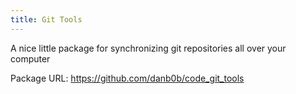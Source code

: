 ```yaml
---
title: Git Tools
---
```


A nice little package for synchronizing git repositories all over your computer

Package URL: <https://github.com/danb0b/code_git_tools>